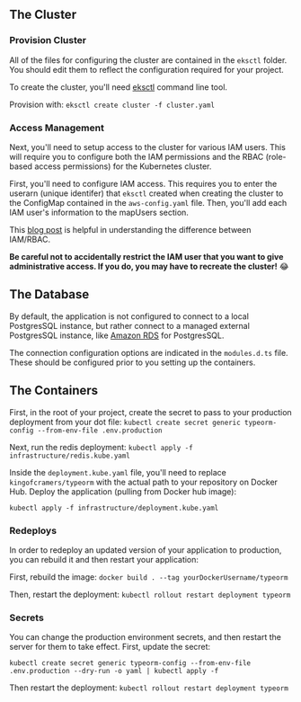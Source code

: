## The Cluster

### Provision Cluster

All of the files for configuring the cluster are contained in the `eksctl` folder. You should edit them to reflect the configuration required for your project.

To create the cluster, you'll need [eksctl](https://eksctl.io/) command line tool.

Provision with: `eksctl create cluster -f cluster.yaml`

### Access Management

Next, you'll need to setup access to the cluster for various IAM users. This will require you to configure both the IAM permissions and the RBAC (role-based access permissions) for the Kubernetes cluster.

First, you'll need to configure IAM access. This requires you to enter the userarn (unique identifer) that `eksctl` created when creating the cluster to the ConfigMap contained in the `aws-config.yaml` file. Then, you'll add each IAM user's information to the mapUsers section.

This [blog post](https://medium.com/swlh/secure-an-amazon-eks-cluster-with-iam-rbac-b78be0cd95c9) is helpful in understanding the difference between IAM/RBAC.

**Be careful not to accidentally restrict the IAM user that you want to give administrative access. If you do, you may have to recreate the cluster!** 😂

## The Database

By default, the application is not configured to connect to a local PostgresSQL instance, but rather connect to a managed external PostgresSQL instance, like [Amazon RDS](https://aws.amazon.com/rds/postgresql/) for PostgresSQL.

The connection configuration options are indicated in the `modules.d.ts` file. These should be configured prior to you setting up the containers.

## The Containers

First, in the root of your project, create the secret to pass to your production deployment from your dot file: `kubectl create secret generic typeorm-config --from-env-file .env.production`

Next, run the redis deployment: `kubectl apply -f infrastructure/redis.kube.yaml`

Inside the `deployment.kube.yaml` file, you'll need to replace `kingofcramers/typeorm` with the actual path to your repository on Docker Hub. Deploy the application (pulling from Docker hub image):

`kubectl apply -f infrastructure/deployment.kube.yaml`

### Redeploys

In order to redeploy an updated version of your application to production, you can rebuild it and then restart your application:

First, rebuild the image: `docker build . --tag yourDockerUsername/typeorm`

Then, restart the deployment: `kubectl rollout restart deployment typeorm`

### Secrets

You can change the production environment secrets, and then restart the server for them to take effect. First, update the secret:

`kubectl create secret generic typeorm-config --from-env-file .env.production --dry-run -o yaml | kubectl apply -f`

Then restart the deployment: `kubectl rollout restart deployment typeorm`
